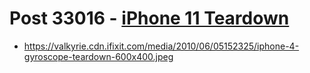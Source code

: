 # Post 33016 - [iPhone 11 Teardown](https://www.ifixit.com/News/33016/iphone-11-teardown)

- https://valkyrie.cdn.ifixit.com/media/2010/06/05152325/iphone-4-gyroscope-teardown-600x400.jpeg
